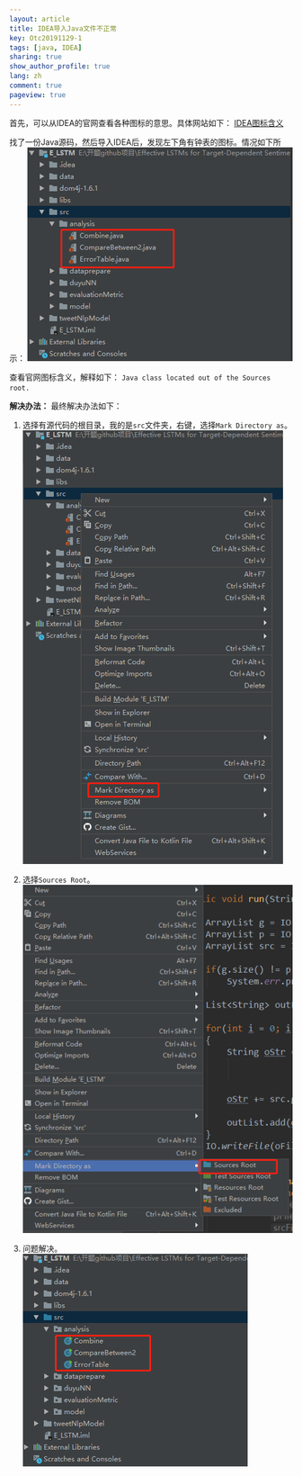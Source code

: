 ```yaml
---
layout: article
title: IDEA导入Java文件不正常
key: Otc20191129-1
tags: [java, IDEA]
sharing: true
show_author_profile: true
lang: zh
comment: true
pageview: true
---
```


首先，可以从IDEA的官网查看各种图标的意思。具体网站如下：
[IDEA图标含义](https://www.jetbrains.com/help/idea/symbols.html) <br>

找了一份Java源码，然后导入IDEA后，发现左下角有钟表的图标。情况如下所示：
![IDEA导入Java出现异常图标](/images/20191129103819.png)

查看官网图标含义，解释如下：
`Java class located out of the Sources root.`

**解决办法：**
最终解决办法如下：

1. 选择有源代码的根目录，我的是`src`文件夹，右键，选择`Mark Directory as`。<br>
![第一步](/images/20191129104331.png)


2. 选择`Sources Root`。<br>
![第二步](/images/20191129104607.png)


3. 问题解决。<br>
![结果](/images/20191129104819.png)



